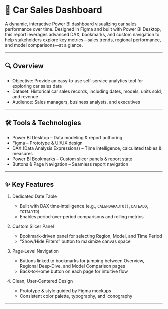 # 🚗 Car Sales Dashboard

A dynamic, interactive Power BI dashboard visualizing car sales performance over time. Designed in Figma and built with Power BI Desktop, this report leverages advanced DAX, bookmarks, and custom navigation to help stakeholders explore key metrics—sales trends, regional performance, and model comparisons—at a glance.

---

## 🔍 Overview

- Objective: Provide an easy‑to‑use self‑service analytics tool for exploring car sales data  
- Dataset: Historical car sales records, including dates, models, units sold, and revenue  
- Audience: Sales managers, business analysts, and executives  

---


## 🛠 Tools & Technologies

- Power BI Desktop – Data modeling & report authoring  
- Figma – Prototype & UI/UX design  
- DAX (Data Analysis Expressions) – Time intelligence, calculated tables & measures  
- Power BI Bookmarks – Custom slicer panels & report state  
- Buttons & Page Navigation – Seamless report navigation  

---

## ✨ Key Features

1. Dedicated Date Table  
   - Built with DAX time‑intelligence (e.g., `CALENDARAUTO()`, `DATEADD`, `TOTALYTD`)  
   - Enables period‑over‑period comparisons and rolling metrics  

2. Custom Slicer Panel  
   - Bookmark‑driven panel for selecting Region, Model, and Time Period  
   - “Show/Hide Filters” button to maximize canvas space  

3. Page‑Level Navigation
   - Buttons linked to bookmarks for jumping between Overview, Regional Deep‑Dive, and Model Comparison pages  
   - Back‑to‑Home button on each page for intuitive flow  

4. Clean, User‑Centered Design  
   - Prototype & style guided by Figma mockups  
   - Consistent color palette, typography, and iconography  

---


